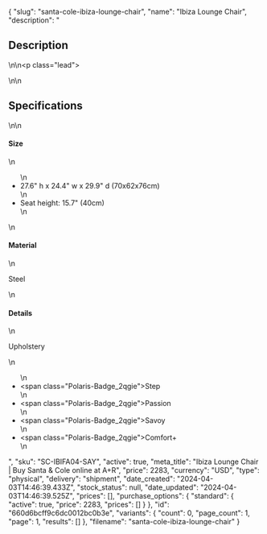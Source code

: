 {
  "slug": "santa-cole-ibiza-lounge-chair",
  "name": "Ibiza Lounge Chair",
  "description": "<h2>Description</h2>\n<!-- split -->\n<p class=\"lead\"> </p>\n<!-- split -->\n<h2>Specifications</h2>\n<!-- split -->\n<h4>Size</h4>\n<ul>\n<li>27.6\" h x 24.4\" w x 29.9\" d (70x62x76cm)</li>\n<li>Seat height: 15.7\" (40cm)</li>\n</ul>\n<h4>Material</h4>\n<p>Steel</p>\n<h4>Details</h4>\n<p><span>Upholstery</span></p>\n<ul>\n<li><span class=\"Polaris-Badge_2qgie\">Step</span></li>\n<li><span class=\"Polaris-Badge_2qgie\">Passion</span></li>\n<li><span class=\"Polaris-Badge_2qgie\">Savoy</span></li>\n<li><span class=\"Polaris-Badge_2qgie\"><span>Comfort+</span></span></li>\n</ul>",
  "sku": "SC-IBIFA04-SAY",
  "active": true,
  "meta_title": "Ibiza Lounge Chair | Buy Santa & Cole online at A+R",
  "price": 2283,
  "currency": "USD",
  "type": "physical",
  "delivery": "shipment",
  "date_created": "2024-04-03T14:46:39.433Z",
  "stock_status": null,
  "date_updated": "2024-04-03T14:46:39.525Z",
  "prices": [],
  "purchase_options": {
    "standard": {
      "active": true,
      "price": 2283,
      "prices": []
    }
  },
  "id": "660d6bcff9c6dc0012bc0b3e",
  "variants": {
    "count": 0,
    "page_count": 1,
    "page": 1,
    "results": []
  },
  "filename": "santa-cole-ibiza-lounge-chair"
}